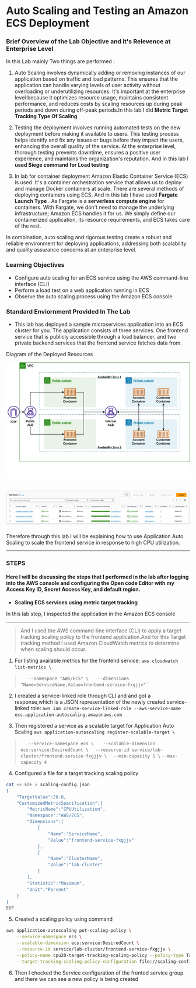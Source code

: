 
# Auto Scaling and Testing an Amazon ECS Deployment


### Brief Overview of the Lab Objective and it's Relevence at Enterprise Level 

In this Lab mainly Two things are performed :

1. Auto Scaling involves dynamically adding or removing instances of our application based on traffic and load patterns. This ensures that the application can handle varying levels of user activity without overloading or underutilizing resources. It's important at the enterprise level because it optimizes resource usage, maintains consistent performance, and reduces costs by scaling resources up during peak periods and down during off-peak periods.In this lab I did **Metric Target Tracking Type Of Scaling**

2. Testing the deployment involves running automated tests on the new deployment before making it available to users. This testing process helps identify and fix any issues or bugs before they impact the users, enhancing the overall quality of the service. At the enterprise level, thorough testing prevents downtime, ensures a positive user experience, and maintains the organization's reputation. And in this lab I **used Siege command for Load testing**

3. In lab for container deployment Amazon Elastic Container Service (ECS) is used .It's a container orchestration service that allows us to deploy and manage Docker containers at scale. There are several methods of deploying containers using ECS. And in this lab I have used **Fargate Launch Type** . As Fargate is a **serverless compute engine** for containers. With Fargate, we don't need to manage the underlying infrastructure; Amazon ECS handles it for us. We simply define our containerized application, its resource requirements, and ECS takes care of the rest.

In combination, auto scaling and rigorous testing create a robust and reliable environment for deploying applications, addressing both scalability and quality assurance concerns at an enterprise level.

### Learning Objectives

- Configure auto scaling for an ECS service using the AWS command-line interface (CLI)
- Perform a load test on a web application running in ECS
- Observe the auto scaling process using the Amazon ECS console

### Standard Enviornment Provided In The Lab
- This lab has deployed a sample microservices application into an ECS cluster for you. The application consists of three services. One frontend service that is publicly accessible through a load balancer, and two private backend services that the frontend service fetches data from.

Diagram of the Deployed Resources

![](/Lab1/c85fc118-2e3.webp)

![](/Lab1/Screenshot%20from%202023-08-21%2002-30-59.png)
---
Therefore through this lab I will be explaining how to use Application Auto Scaling to scale the frontend service in response to high CPU utilization.

-------
### STEPS
#### Here I will be discussing the steps that I performed in the lab after logging into the AWS console and configuring the Open code Editor with my Access Key ID, Secret Access Key, and default region. 
- **Scaling ECS services using metric target tracking**

In this lab step, I inspected the application in the Amazon ECS console

-----

>And I used the AWS command-line interface (CLI) to apply a target tracking scaling policy to the frontend application.And for this Target tracking method I used Amazon CloudWatch metrics to determine when scaling should occur.

1. For  listing available metrics for the frontend service:
 `aws cloudwatch list-metrics \`
 >`   --namespace "AWS/ECS" \`
 `   --dimensions "Name=ServiceName,Value=frontend-service-fxgjjv"`
`

2. I created a service-linked role through CLI and and got a response,which is a JSON representation of the newly created service-linked role:
`aws iam create-service-linked-role --aws-service-name ecs.application-autoscaling.amazonaws.com`

3. Then registered a service as a scalable target for Application Auto Scaling
  `aws application-autoscaling register-scalable-target \`
 >`   --service-namespace ecs \`
 `   --scalable-dimension ecs:service:DesiredCount \`
  >`  --resource-id service/lab-cluster/frontend-service-fxgjjv \`
`  --min-capacity 1 \`
  >  `--max-capacity 4`
4. Configured a file for a target tracking scaling policy
```bash
cat << EOF > scaling-config.json
{
    "TargetValue":20.0,
    "CustomizedMetricSpecification":{
        "MetricName":"CPUUtilization",
        "Namespace":"AWS/ECS",
        "Dimensions":[
            {
                "Name":"ServiceName",
                "Value":"frontend-service-fxgjjv"
            },
            {
                "Name":"ClusterName",
                "Value":"lab-cluster"
            }
        ],
        "Statistic":"Maximum",
        "Unit":"Percent"
    }
}
EOF
```

5. Created a scaling policy using command
```bash
aws application-autoscaling put-scaling-policy \
    --service-namespace ecs \
    --scalable-dimension ecs:service:DesiredCount \
    --resource-id service/lab-cluster/frontend-service-fxgjjv \
    --policy-name cpu20-target-tracking-scaling-policy --policy-type TargetTrackingScaling \
    --target-tracking-scaling-policy-configuration file://scaling-config.json
```
6. Then I checked  the Service configuration of the fronted service group and there we can see a new policy is being created







